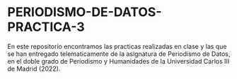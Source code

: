 # PERIODISMO-DE-DATOS-PRACTICA-3

En este repositorio encontramos las practicas realizadas en clase y las que se han entregado telematicamente de la asignatura de Periodismo de Datos, en el doble grado de Periodismo y Humanidades de la Universidad Carlos III de Madrid (2022).
